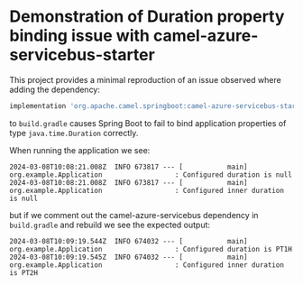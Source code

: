 # Demonstration of Duration property binding issue with camel-azure-servicebus-starter

This project provides a minimal reproduction of an issue observed where adding the dependency:

```groovy
implementation 'org.apache.camel.springboot:camel-azure-servicebus-starter:4.4.0'
```

to `build.gradle` causes Spring Boot to fail to bind application properties of type `java.time.Duration` correctly.

When running the application we see:

```
2024-03-08T10:08:21.008Z  INFO 673817 --- [           main] org.example.Application                  : Configured duration is null
2024-03-08T10:08:21.008Z  INFO 673817 --- [           main] org.example.Application                  : Configured inner duration is null
```

but if we comment out the camel-azure-servicebus dependency in `build.gradle` and rebuild we see the expected output:

```
2024-03-08T10:09:19.544Z  INFO 674032 --- [           main] org.example.Application                  : Configured duration is PT1H
2024-03-08T10:09:19.545Z  INFO 674032 --- [           main] org.example.Application                  : Configured inner duration is PT2H
```
